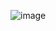 ![image](https://github.com/samuelbozio/Shared-Drawing-Panel.js/assets/82827007/0340ea2d-47e3-4a05-becd-1040066e9a66)
